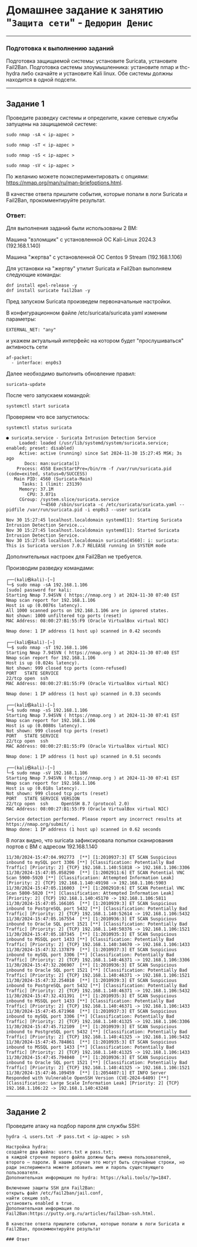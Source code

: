 # Домашнее задание к занятию "`Защита сети`" - `Дедюрин Денис`

---
### Подготовка к выполнению заданий

Подготовка защищаемой системы:
установите Suricata,
установите Fail2Ban.
Подготовка системы злоумышленника: установите nmap и thc-hydra либо скачайте и установите Kali linux.
Обе системы должны находится в одной подсети.

---
## Задание 1
Проведите разведку системы и определите, какие сетевые службы запущены на защищаемой системе:

```
sudo nmap -sA < ip-адрес >

sudo nmap -sT < ip-адрес >

sudo nmap -sS < ip-адрес >

sudo nmap -sV < ip-адрес >
```
По желанию можете поэкспериментировать с опциями: https://nmap.org/man/ru/man-briefoptions.html.

В качестве ответа пришлите события, которые попали в логи Suricata и Fail2Ban, прокомментируйте результат.

### Ответ:

Для выполнения заданий были использованы 2 ВМ:

Машина "взломщик" с установленной ОС Kali-Linux 2024.3 (192.168.1.140)

Машина "жертва" с установленной ОС Centos 9 Stream (192.168.1.106)

Для установки на "жертву" утилит Suricata и Fail2ban выполняем следующие команды:
```
dnf install epel-release -y
dnf install suricate fail2ban -y
```
Пред запуском Suricata произведем первоначальные настройки.

В конфигурационном файле /etc/suricata/suricata.yaml изменим параметры:
```
EXTERNAL_NET: "any"
```
и укажем актуальный интерфейс на котором будет "прослушиваться" активность сети
```
af-packet:
  - interface: enp0s3
```
Далее необходимо выполнить обновление правил:
```
suricata-update
```
После чего запускаем командой:
```
systemctl start suricata
```
Проверяем что все запустилось:
```
systemctl status suricata
```
```
● suricata.service - Suricata Intrusion Detection Service
     Loaded: loaded (/usr/lib/systemd/system/suricata.service; enabled; preset: disabled)
     Active: active (running) since Sat 2024-11-30 15:27:45 MSK; 3s ago
       Docs: man:suricata(1)
    Process: 4558 ExecStartPre=/bin/rm -f /var/run/suricata.pid (code=exited, status=0/SUCCESS)
   Main PID: 4560 (Suricata-Main)
      Tasks: 1 (limit: 23139)
     Memory: 37.1M
        CPU: 3.071s
     CGroup: /system.slice/suricata.service
             └─4560 /sbin/suricata -c /etc/suricata/suricata.yaml --pidfile /var/run/suricata.pid -i enp0s3 --user suricata

Nov 30 15:27:45 localhost.localdomain systemd[1]: Starting Suricata Intrusion Detection Service...
Nov 30 15:27:45 localhost.localdomain systemd[1]: Started Suricata Intrusion Detection Service.
Nov 30 15:27:45 localhost.localdomain suricata[4560]: i: suricata: This is Suricata version 7.0.7 RELEASE running in SYSTEM mode
```

Дополнительных настроек для Fail2Ban не требуется.

Производим разведку командами:

```
┌──(kali㉿kali)-[~]
└─$ sudo nmap -sA 192.168.1.106
[sudo] password for kali: 
Starting Nmap 7.94SVN ( https://nmap.org ) at 2024-11-30 07:40 EST
Nmap scan report for 192.168.1.106
Host is up (0.0076s latency).
All 1000 scanned ports on 192.168.1.106 are in ignored states.
Not shown: 1000 unfiltered tcp ports (reset)
MAC Address: 08:00:27:B1:55:F9 (Oracle VirtualBox virtual NIC)

Nmap done: 1 IP address (1 host up) scanned in 0.42 seconds
```
```
┌──(kali㉿kali)-[~]
└─$ sudo nmap -sT 192.168.1.106
Starting Nmap 7.94SVN ( https://nmap.org ) at 2024-11-30 07:40 EST
Nmap scan report for 192.168.1.106
Host is up (0.024s latency).
Not shown: 999 closed tcp ports (conn-refused)
PORT   STATE SERVICE
22/tcp open  ssh
MAC Address: 08:00:27:B1:55:F9 (Oracle VirtualBox virtual NIC)

Nmap done: 1 IP address (1 host up) scanned in 0.33 seconds
```
```
┌──(kali㉿kali)-[~]
└─$ sudo nmap -sS 192.168.1.106
Starting Nmap 7.94SVN ( https://nmap.org ) at 2024-11-30 07:41 EST
Nmap scan report for 192.168.1.106
Host is up (0.0080s latency).
Not shown: 999 closed tcp ports (reset)
PORT   STATE SERVICE
22/tcp open  ssh
MAC Address: 08:00:27:B1:55:F9 (Oracle VirtualBox virtual NIC)

Nmap done: 1 IP address (1 host up) scanned in 0.51 seconds
```
```
┌──(kali㉿kali)-[~]
└─$ sudo nmap -sV 192.168.1.106
Starting Nmap 7.94SVN ( https://nmap.org ) at 2024-11-30 07:41 EST
Nmap scan report for 192.168.1.106
Host is up (0.018s latency).
Not shown: 999 closed tcp ports (reset)
PORT   STATE SERVICE VERSION
22/tcp open  ssh     OpenSSH 8.7 (protocol 2.0)
MAC Address: 08:00:27:B1:55:F9 (Oracle VirtualBox virtual NIC)

Service detection performed. Please report any incorrect results at https://nmap.org/submit/ .
Nmap done: 1 IP address (1 host up) scanned in 0.62 seconds
```
В логах видно, что suricata зафиксировала попытки сканирования портов с ВМ с адресом 192.168.1.140
```
11/30/2024-15:47:04.992773  [**] [1:2010937:3] ET SCAN Suspicious inbound to mySQL port 3306 [**] [Classification: Potentially Bad Traffic] [Priority: 2] {TCP} 192.168.1.140:51818 -> 192.168.1.106:3306
11/30/2024-15:47:05.058290  [**] [1:2002911:6] ET SCAN Potential VNC Scan 5900-5920 [**] [Classification: Attempted Information Leak] [Priority: 2] {TCP} 192.168.1.140:49198 -> 192.168.1.106:5903
11/30/2024-15:47:05.116003  [**] [1:2002910:6] ET SCAN Potential VNC Scan 5800-5820 [**] [Classification: Attempted Information Leak] [Priority: 2] {TCP} 192.168.1.140:45170 -> 192.168.1.106:5811
11/30/2024-15:47:05.166105  [**] [1:2010939:3] ET SCAN Suspicious inbound to PostgreSQL port 5432 [**] [Classification: Potentially Bad Traffic] [Priority: 2] {TCP} 192.168.1.140:52614 -> 192.168.1.106:5432
11/30/2024-15:47:05.167554  [**] [1:2010936:3] ET SCAN Suspicious inbound to Oracle SQL port 1521 [**] [Classification: Potentially Bad Traffic] [Priority: 2] {TCP} 192.168.1.140:50376 -> 192.168.1.106:1521
11/30/2024-15:47:05.187345  [**] [1:2010935:3] ET SCAN Suspicious inbound to MSSQL port 1433 [**] [Classification: Potentially Bad Traffic] [Priority: 2] {TCP} 192.168.1.140:34670 -> 192.168.1.106:1433
11/30/2024-15:47:32.137879  [**] [1:2010937:3] ET SCAN Suspicious inbound to mySQL port 3306 [**] [Classification: Potentially Bad Traffic] [Priority: 2] {TCP} 192.168.1.140:46371 -> 192.168.1.106:3306
11/30/2024-15:47:32.206907  [**] [1:2010936:3] ET SCAN Suspicious inbound to Oracle SQL port 1521 [**] [Classification: Potentially Bad Traffic] [Priority: 2] {TCP} 192.168.1.140:46371 -> 192.168.1.106:1521
11/30/2024-15:47:32.254010  [**] [1:2010939:3] ET SCAN Suspicious inbound to PostgreSQL port 5432 [**] [Classification: Potentially Bad Traffic] [Priority: 2] {TCP} 192.168.1.140:46371 -> 192.168.1.106:5432
11/30/2024-15:47:32.431391  [**] [1:2010935:3] ET SCAN Suspicious inbound to MSSQL port 1433 [**] [Classification: Potentially Bad Traffic] [Priority: 2] {TCP} 192.168.1.140:46371 -> 192.168.1.106:1433
11/30/2024-15:47:45.671968  [**] [1:2010937:3] ET SCAN Suspicious inbound to mySQL port 3306 [**] [Classification: Potentially Bad Traffic] [Priority: 2] {TCP} 192.168.1.140:41325 -> 192.168.1.106:3306
11/30/2024-15:47:45.712109  [**] [1:2010939:3] ET SCAN Suspicious inbound to PostgreSQL port 5432 [**] [Classification: Potentially Bad Traffic] [Priority: 2] {TCP} 192.168.1.140:41325 -> 192.168.1.106:5432
11/30/2024-15:47:45.784861  [**] [1:2010935:3] ET SCAN Suspicious inbound to MSSQL port 1433 [**] [Classification: Potentially Bad Traffic] [Priority: 2] {TCP} 192.168.1.140:41325 -> 192.168.1.106:1433
11/30/2024-15:47:45.794040  [**] [1:2010936:3] ET SCAN Suspicious inbound to Oracle SQL port 1521 [**] [Classification: Potentially Bad Traffic] [Priority: 2] {TCP} 192.168.1.140:41325 -> 192.168.1.106:1521
11/30/2024-15:47:46.109459  [**] [1:2054407:1] ET INFO Server Responded with Vulnerable OpenSSH Version (CVE-2024-6409) [**] [Classification: Large Scale Information Leak] [Priority: 2] {TCP} 192.168.1.106:22 -> 192.168.1.140:43248
```

---
## Задание 2
Проведите атаку на подбор пароля для службы SSH:

```
hydra -L users.txt -P pass.txt < ip-адрес > ssh
``
Настройка hydra:
создайте два файла: users.txt и pass.txt;
в каждой строчке первого файла должны быть имена пользователей, второго — пароли. В нашем случае это могут быть случайные строки, но ради эксперимента можете добавить имя и пароль существующего пользователя.
Дополнительная информация по hydra: https://kali.tools/?p=1847.

Включение защиты SSH для Fail2Ban:
открыть файл /etc/fail2ban/jail.conf,
найти секцию ssh,
установить enabled в true.
Дополнительная информация по Fail2Ban:https://putty.org.ru/articles/fail2ban-ssh.html.

В качестве ответа пришлите события, которые попали в логи Suricata и Fail2Ban, прокомментируйте результат

### Ответ